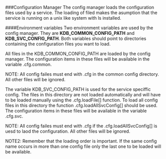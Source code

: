 
###Configuration Manager
The config manager loads the configuration files used by a service. The 
loading of filed makes the asumption that the service is running on a unix 
like system with ls installed.

####Environment variables
Two environment variables are used by the config manager. They are 
**KDB_COMMON_CONFIG_PATH** and **KDB_SVC_CONFIG_PATH**. Both variables should 
point to directories containing the configuration files you want to load.


All files in the KDB_COMMON_CONFIG_PATH are loaded by the config manager. 
The configuration items in these files will be available in the variable
.cfg.common.<name>

NOTE: All config failes must end with .cfg in the common config directory. 
      All other files will be ignored.


The variable KDB_SVC_CONFIG_PATH is used for the service speciffic config.
The files in this directory are not loaded automatically and will have to be 
loaded manually using the .cfg.loadFile[] function. To load all config files 
in this directory the function .cfg.loadAllSvcConfig[] should be used.  
The configuration items in these files will be available in the variable
.cfg.svc.<name>

NOTE: All config failes must end with .cfg if the .cfg.loadAllSvcConfig[] 
      is uesd to laod the configuration. All other files will be ignored.

NOTE2: Remember that the loading order is important. If the same config name 
       occurs in more than one config file only the last one to be loaded will
       be available.

